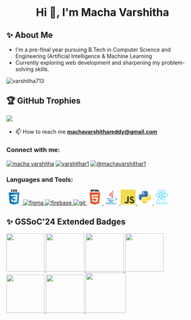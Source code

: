 <h1 align="center">Hi 👋, I'm Macha Varshitha</h1>
<p> <h2>✨ About Me</h2>
  
- I'm a pre-final year pursuing B.Tech in Computer Science and Engineering (Artificial Intelligence & Machine Learning
- Currently exploring web development and sharpening my problem-solving skills.
</p>
<p align="left"> <img src="https://komarev.com/ghpvc/?username=varshitha713&label=Profile%20views&color=0e75b6&style=flat" alt="varshitha713" /> </p>

## 🏆 GitHub Trophies
![](https://github-profile-trophy.vercel.app/?username=varshitha713&theme=radical&no-frame=false&no-bg=true&margin-w=4)

- 📫 How to reach me **machavarshithareddy@gmail.com**

<h3 align="left">Connect with me:</h3>
<p align="left">
<a href="https://linkedin.com/in/macha varshitha" target="blank"><img align="center" src="https://raw.githubusercontent.com/rahuldkjain/github-profile-readme-generator/master/src/images/icons/Social/linked-in-alt.svg" alt="macha varshitha" height="30" width="40" /></a>
<a href="https://www.codechef.com/users/varshithar1" target="blank"><img align="center" src="https://cdn.jsdelivr.net/npm/simple-icons@3.1.0/icons/codechef.svg" alt="varshithar1" height="30" width="40" /></a>
<a href="https://www.hackerrank.com/@machavarshithar1" target="blank"><img align="center" src="https://raw.githubusercontent.com/rahuldkjain/github-profile-readme-generator/master/src/images/icons/Social/hackerrank.svg" alt="@machavarshithar1" height="30" width="40" /></a>
<!--<a href="https://www.leetcode.com/machavarshithareddy" target="blank"><img align="center" src="https://raw.githubusercontent.com/rahuldkjain/github-profile-readme-generator/master/src/images/icons/Social/leet-code.svg" alt="machavarshithareddy" height="30" width="40" /></a>-->
</p>

<h3 align="left">Languages and Tools:</h3>
<p align="left"> <a href="https://www.w3schools.com/css/" target="_blank" rel="noreferrer"> <img src="https://raw.githubusercontent.com/devicons/devicon/master/icons/css3/css3-original-wordmark.svg" alt="css3" width="40" height="40"/> </a> <a href="https://www.figma.com/" target="_blank" rel="noreferrer"> <img src="https://www.vectorlogo.zone/logos/figma/figma-icon.svg" alt="figma" width="40" height="40"/> </a> <a href="https://firebase.google.com/" target="_blank" rel="noreferrer"> <img src="https://www.vectorlogo.zone/logos/firebase/firebase-icon.svg" alt="firebase" width="40" height="40"/> </a> <a href="https://git-scm.com/" target="_blank" rel="noreferrer"> <img src="https://www.vectorlogo.zone/logos/git-scm/git-scm-icon.svg" alt="git" width="40" height="40"/> </a> <a href="https://www.w3.org/html/" target="_blank" rel="noreferrer"> <img src="https://raw.githubusercontent.com/devicons/devicon/master/icons/html5/html5-original-wordmark.svg" alt="html5" width="40" height="40"/> </a> <a href="https://www.java.com" target="_blank" rel="noreferrer"> <img src="https://raw.githubusercontent.com/devicons/devicon/master/icons/java/java-original.svg" alt="java" width="40" height="40"/> </a> <a href="https://developer.mozilla.org/en-US/docs/Web/JavaScript" target="_blank" rel="noreferrer"> <img src="https://raw.githubusercontent.com/devicons/devicon/master/icons/javascript/javascript-original.svg" alt="javascript" width="40" height="40"/> </a> <a href="https://www.python.org" target="_blank" rel="noreferrer"> <img src="https://raw.githubusercontent.com/devicons/devicon/master/icons/python/python-original.svg" alt="python" width="40" height="40"/> </a> <a href="https://reactjs.org/" target="_blank" rel="noreferrer"> <img src="https://raw.githubusercontent.com/devicons/devicon/master/icons/react/react-original-wordmark.svg" alt="react" width="40" height="40"/> </a> </p>

## ✨ GSSoC'24 Extended Badges
<a href="https://gssoc.girlscript.tech/leaderboard" rel="nofollow">
<img src="https://raw.githubusercontent.com/GSSoC24/Postman-Challenge/main/docs/assets/Postman%20White.png" width="100px" height="100px" style="max-width: 100%;">
  <img src="https://raw.githubusercontent.com/GSSoC24/Postman-Challenge/main/docs/assets/1.png" width="100px" height="100px" style="max-width: 100%;">
  <img src="https://raw.githubusercontent.com/GSSoC24/Postman-Challenge/main/docs/assets/2.png" width="100px" height="100px" style="max-width: 100%;">
  <img src="https://raw.githubusercontent.com/GSSoC24/Postman-Challenge/main/docs/assets/3.png" width="100px" height="100px" style="max-width: 100%;">
  <img src="https://raw.githubusercontent.com/GSSoC24/Postman-Challenge/main/docs/assets/4.png" width="100px" height="100px" style="max-width: 100%;">
  <img src="https://raw.githubusercontent.com/GSSoC24/Postman-Challenge/main/docs/assets/5.png" width="100px" height="100px" style="max-width: 100%;">
  <img src="https://raw.githubusercontent.com/GSSoC24/Postman-Challenge/main/docs/assets/6.png" width="105px" height="105px" style="max-width: 100%;"></a>

